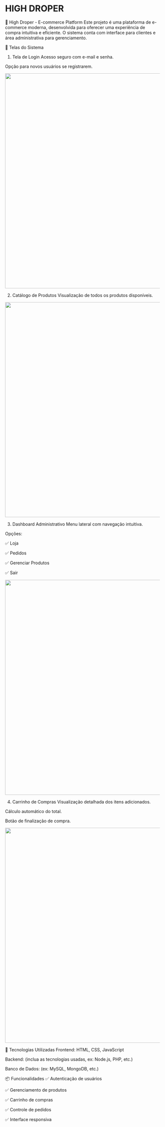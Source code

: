 # HIGH DROPER

🛒 High Droper - E-commerce Platform
Este projeto é uma plataforma de e-commerce moderna, desenvolvida para oferecer uma experiência de compra intuitiva e eficiente. O sistema conta com interface para clientes e área administrativa para gerenciamento.

📸 Telas do Sistema
1. Tela de Login
Acesso seguro com e-mail e senha.

Opção para novos usuários se registrarem.

<div align="center">
<img src="https://github.com/user-attachments/assets/61f2ec48-51ca-41b7-9964-e0c4d45571a5" width="700px" />
</div>

2. Catálogo de Produtos
Visualização de todos os produtos disponíveis.

<div align="center">
<img src="https://github.com/user-attachments/assets/a847e4eb-b651-4130-8fc7-6668084ca151" width="700px" />
</div>

3. Dashboard Administrativo
Menu lateral com navegação intuitiva.

Opções:

✅ Loja

✅ Pedidos

✅ Gerenciar Produtos

✅ Sair

<div align="center">
<img src="https://github.com/user-attachments/assets/f71c4eaa-a8e7-4481-8435-1bf3fc58fa6b" width="700px" />
</div>


4. Carrinho de Compras
Visualização detalhada dos itens adicionados.

Cálculo automático do total.

Botão de finalização de compra.

<div align="center">
<img src="https://github.com/user-attachments/assets/14f7ebd8-506f-4afe-bda0-6f61d917c1c6" width="700px" />
</div>

🚀 Tecnologias Utilizadas
Frontend: HTML, CSS, JavaScript

Backend: (inclua as tecnologias usadas, ex: Node.js, PHP, etc.)

Banco de Dados: (ex: MySQL, MongoDB, etc.)

📦 Funcionalidades
✅ Autenticação de usuários

✅ Gerenciamento de produtos

✅ Carrinho de compras

✅ Controle de pedidos

✅ Interface responsiva

